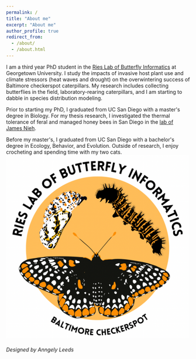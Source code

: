 ```yaml
---
permalink: /
title: "About me"
excerpt: "About me"
author_profile: true
redirect_from: 
  - /about/
  - /about.html
---
```

I am a third year PhD student in the [Ries Lab of Butterfly Informatics](https://www.butterflyinformatics.org/) at Georgetown University. I study the impacts of invasive host plant use and climate stressors (heat waves and drought) on the overwintering success of Baltimore checkerspot caterpillars. My research includes collecting butterflies in the field, laboratory-rearing caterpillars, and I am starting to dabble in species distribution modeling.

Prior to starting my PhD, I graduated from UC San Diego with a master's degree in Biology. For my thesis research, I investigated the thermal tolerance of feral and managed honey bees in San Diego in the [lab of James Nieh](https://labs.biology.ucsd.edu/nieh/). 

Before my master's, I graduated from UC San Diego with a bachelor's degree in Ecology, Behavior, and Evolution. Outside of research, I enjoy crocheting and spending time with my two cats.
<br/><img src='/images/ries_lab_checkerspot.PNG' 
       width="500" 
       height="500"
       >
###### Designed by Anngely Leeds
